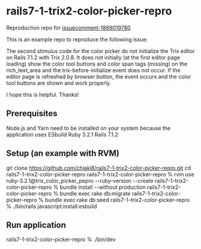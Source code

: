 # rails7-1-trix2-color-picker-repro

Reproduction repo for [issuecomment-1869019780](https://github.com/basecamp/trix/issues/985#issuecomment-1869019780)

This is an example repo to reproduce the following issue:

The second stimulus code for the color picker do not initialize the Trix editor on Rails 7.1.2 with Trix 2.0.8. It does not initially (at the first editor page loading) show the color tool buttons and color span tags (missing) on the rich_text_area and the trix-before-initialize event does not occur. If the editor page is refreshed by browser button, the event occurs and the color tool buttons are shown and work properly.

I hope this is helpful. Thanks!

## Prerequisites

Node.js and Yarn need to be installed on your system because the application uses ESbuild
Ruby 3.2.1
Rails 7.1.2

## Setup (an example with RVM)

git clone https://github.com/chiaki8/rails7-1-trix2-color-picker-repro.git
cd rails7-1-trix2-color-picker-repro
rails7-1-trix2-color-picker-repro % rvm use ruby-3.2.1@trix_color_picker_pepro --ruby-version --create
rails7-1-trix2-color-picker-repro % bundle install --without production
rails7-1-trix2-color-picker-repro % bundle exec rake db:migrate
rails7-1-trix2-color-picker-repro % bundle exec rake db:seed
rails7-1-trix2-color-picker-repro % ./bin/rails javascript:install:esbuild

## Run application
rails7-1-trix2-color-picker-repro % ./bin/dev
